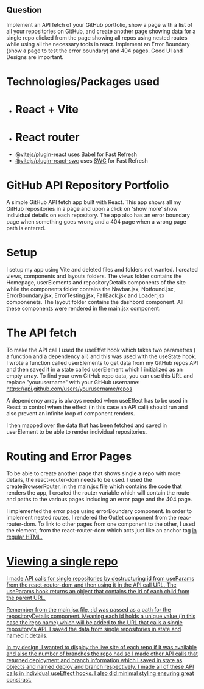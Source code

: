 ## Question
Implement an API fetch of your GitHub portfolio, show a page with a list of all your repositories on GitHub, and create another page showing data for a single repo clicked from the page showing all repos using nested routes while using all the necessary tools in react. Implement an Error Boundary (show a page to test the error boundary) and 404 pages. Good UI and Designs are important.</p> 


# Technologies/Packages used
- # React + Vite
- # React router
-  [@vitejs/plugin-react](https://github.com/vitejs/vite-plugin-react/blob/main/packages/plugin-react/README.md) uses [Babel](https://babeljs.io/) for Fast Refresh
- [@vitejs/plugin-react-swc](https://github.com/vitejs/vite-plugin-react-swc) uses [SWC](https://swc.rs/) for Fast Refresh


# GitHub  API  Repository Portfolio
<p>A simple GitHub API fetch app built with React. This app shows all my GitHub repositories in a page and upon a click on 'show more' show individual details on each repository. The app also has an error boundary page when something goes wrong and a 404 page when a wrong page path is entered. 

# Setup
I setup my app using Vite and deleted files and folders not wanted. I created  views, components and layouts folders. The views folder contains the  Homepage, userElements and repositoryDetails components of the site while the components folder contains the Navbar.jsx, Notfound.jsx, ErrorBoundary.jsx, ErrorTesting.jsx, FallBack.jsx and Loader.jsx componenets. The layout folder contains the dashbord component. All these components were rendered in the main.jsx component.

# The API fetch
 To make the API call I used the useEffet hook which takes two parametres ( a function and a dependency all) and this was used with the useState hook. I wrote a function called userElements to get data from my GitHub repos API and then saved it in a state called userElement which I initialized as an empty array. To find your own GitHub repo data, you can use this URL and replace "yourusername" with your GitHub username: https://api.github.com/users/yourusername/repos

 A dependency array is always needed when useEffect has to be used in React to control when the effect (in this case an API call) should run and also prevent an infinite loop of component renders.

I then mapped over the data that has been fetched and saved in userElement to be able to render individual repositories.

# Routing and Error Pages
To be able to create another page that shows single a repo with more details, the react-router-dom needs to be used. I used the createBrowserRouter, in the main.jsx file which contains the code that renders the app, I created the router variable which will contain the route and paths to the various pages including an error page and the 404 page.

I implemented the error page using errorBoundary component. In order to implement nested routes, I rendered the Outlet component from the reac-router-dom. To link to other pages from one component to the other, I used the <Link to=""/> element, from the react-router-dom which acts just like an anchor tag <a href=""> in regular HTML.

# Viewing a single repo
I made API calls for single repositories by destructuring id from useParams from the react-router-dom and then using it in the API call URL. The useParams hook returns an object that contains the id of each child from the parent URL.

Remember from the main.jsx file, :id was passed as a path for the repositoryDetails component. Meaning each id holds a unique value (in this case the repo name) which will be added to the URL that calls a single repository's API. I saved the data from single repositories in state and named it details.

In my design, I wanted to display the live site of each repo if it was available and also the number of branches the repo had so I made other API calls that returned deployment and branch information which I saved in state as objects and named deploy and branch respectively. I made all of these API calls in individual useEffect hooks.
I also did minimal styling ensuring great constrast.






